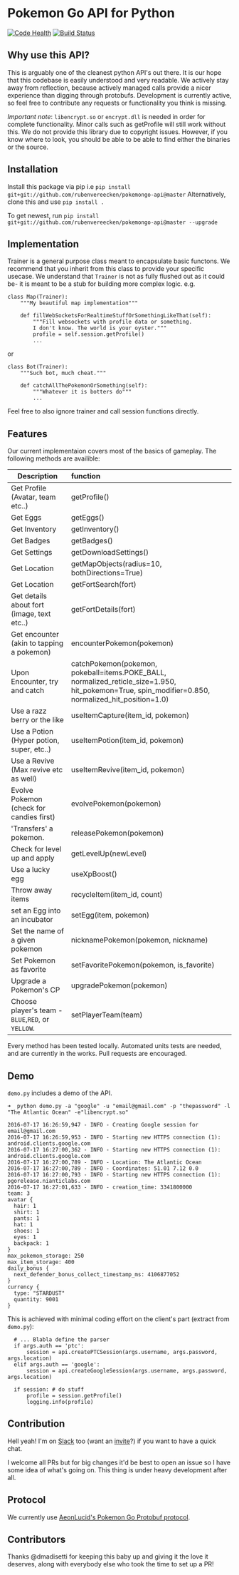 # Pokemon Go API for Python
[![Code Health](https://landscape.io/github/dmadisetti/pokemongo-api/master/landscape.svg?style=flat)](https://landscape.io/github/dmadisetti/pokemongo-api/master)
[![Build Status](https://travis-ci.org/dmadisetti/pokemongo-api.svg?branch=master)](https://travis-ci.org/dmadisetti/pokemongo-api)
## Why use this API?

This is arguably one of the cleanest python API's out there. It is our hope that this codebase is easily understood and very readable. We actively stay away from reflection, because actively managed calls provide a nicer experience than digging through protobufs. Development is currently active, so feel free to contribute any requests or functionality you think is missing.

*Important note*: `libencrypt.so` or `encrypt.dll` is needed in order for complete functionality. Minor calls such as getProfile will still work without this. We do not provide this library due to copyright issues. However, if you know where to look, you should be able to be able to find either the binaries or the source. 

## Installation

Install this package via pip i.e
`pip install git+git://github.com/rubenvereecken/pokemongo-api@master`
Alternatively, clone this and use `pip install .`

To get newest, run `pip install git+git://github.com/rubenvereecken/pokemongo-api@master --upgrade`

## Implementation

Trainer is a general purpose class meant to encapsulate basic functons. We recommend that you inherit from this class to provide your specific usecase. We understand that `Trainer` is not as fully flushed out as it could be- it is meant to be a stub for building more complex logic. e.g.
```
class Map(Trainer):
    """My beautiful map implementation"""

    def fillWebSocketsForRealtimeStuffOrSomethingLikeThat(self):
        """Fill websockets with profile data or something.
        I don't know. The world is your oyster."""
        profile = self.session.getProfile()
        ...
```

or

```
class Bot(Trainer):
    """Such bot, much cheat."""

    def catchAllThePokemonOrSomething(self):
        """Whatever it is botters do"""
        ...
```

Feel free to also ignore trainer and call session functions directly.

## Features

Our current implementaion covers most of the basics of gameplay. The following methods are availible:


| Description                                      | function      |
| ------------------                               |:------------- |
| Get Profile (Avatar, team etc..)                 | getProfile() |
| Get Eggs                                         | getEggs() |
| Get Inventory                                    | getInventory() |
| Get Badges                                       | getBadges() |
| Get Settings                                     | getDownloadSettings() |
| Get Location                                     | getMapObjects(radius=10, bothDirections=True) |
| Get Location                                     | getFortSearch(fort) |
| Get details about fort (image, text etc..)       | getFortDetails(fort) |
| Get encounter (akin to tapping a pokemon)        | encounterPokemon(pokemon) |
| Upon Encounter, try and catch                    | catchPokemon(pokemon, pokeball=items.POKE_BALL, normalized_reticle_size=1.950, hit_pokemon=True, spin_modifier=0.850, normalized_hit_position=1.0)|
| Use a razz berry or the like                     | useItemCapture(item_id, pokemon) |
| Use a Potion (Hyper potion, super, etc..)        | useItemPotion(item_id, pokemon) |
| Use a Revive (Max revive etc as well)            | useItemRevive(item_id, pokemon) |
| Evolve Pokemon (check for candies first)         | evolvePokemon(pokemon) |
| 'Transfers' a pokemon.                           | releasePokemon(pokemon) |
| Check for level up and apply                     | getLevelUp(newLevel) |
| Use a lucky egg                                  | useXpBoost() |
| Throw away items                                 | recycleItem(item_id, count) |
| set an Egg into an incubator                     | setEgg(item, pokemon) |
| Set the name of a given pokemon                  | nicknamePokemon(pokemon, nickname) |
| Set Pokemon as favorite                          | setFavoritePokemon(pokemon, is_favorite) |
| Upgrade a Pokemon's CP                           | upgradePokemon(pokemon) |
| Choose player's team - `BLUE`,`RED`, or `YELLOW`.| setPlayerTeam(team) |

Every method has been tested locally. Automated units tests are needed, and are currently in the works. Pull requests are encouraged.

## Demo
`demo.py` includes a demo of the API.

```
➜  python demo.py -a "google" -u "email@gmail.com" -p "thepassword" -l "The Atlantic Ocean" -e"libencrypt.so"

2016-07-17 16:26:59,947 - INFO - Creating Google session for email@gmail.com
2016-07-17 16:26:59,953 - INFO - Starting new HTTPS connection (1): android.clients.google.com
2016-07-17 16:27:00,362 - INFO - Starting new HTTPS connection (1): android.clients.google.com
2016-07-17 16:27:00,789 - INFO - Location: The Atlantic Ocean
2016-07-17 16:27:00,789 - INFO - Coordinates: 51.01 7.12 0.0
2016-07-17 16:27:00,793 - INFO - Starting new HTTPS connection (1): pgorelease.nianticlabs.com
2016-07-17 16:27:01,633 - INFO - creation_time: 3341800000
team: 3
avatar {
  hair: 1
  shirt: 1
  pants: 1
  hat: 1
  shoes: 1
  eyes: 1
  backpack: 1
}
max_pokemon_storage: 250
max_item_storage: 400
daily_bonus {
  next_defender_bonus_collect_timestamp_ms: 4106877052
}
currency {
  type: "STARDUST"
  quantity: 9001
}
```

This is achieved with minimal coding effort on the client's part
(extract from `demo.py`):

```
  # ... Blabla define the parser
  if args.auth == 'ptc':
      session = api.createPTCSession(args.username, args.password, args.location)
  elif args.auth == 'google':
      session = api.createGoogleSession(args.username, args.password, args.location)

  if session: # do stuff
      profile = session.getProfile()
      logging.info(profile)
```

## Contribution
Hell yeah!
I'm on [Slack](https://pkre.slack.com) too
(want an [invite](https://shielded-earth-81203.herokuapp.com)?)
if you want to have a quick chat.

I welcome all PRs but for big changes it'd be best
to open an issue so I have some idea of what's going on.
This thing is under heavy development after all.

## Protocol
We currently use [AeonLucid's Pokemon Go Protobuf protocol](https://github.com/AeonLucid/POGOProtos).

## Contributors
Thanks @dmadisetti for keeping this baby up and giving it the love it deserves,
along with everybody else who took the time to set up a PR!

